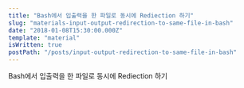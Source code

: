```yaml
---
title: "Bash에서 입출력을 한 파일로 동시에 Rediection 하기"
slug: "materials-input-output-redirection-to-same-file-in-bash"
date: "2018-01-08T15:30:00.000Z"
template: "material"
isWritten: true
postPath: "/posts/input-output-redirection-to-same-file-in-bash"
---
```


Bash에서 입출력을 한 파일로 동시에 Rediection 하기